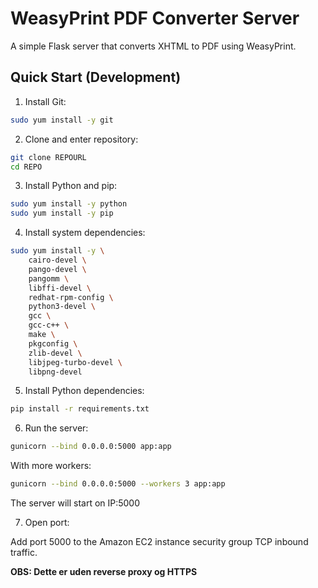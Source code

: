 # WeasyPrint PDF Converter Server

A simple Flask server that converts XHTML to PDF using WeasyPrint.

## Quick Start (Development)

1. Install Git:

```bash
sudo yum install -y git
```

2. Clone and enter repository:

```bash
git clone REPOURL
cd REPO
```

3. Install Python and pip:

```bash
sudo yum install -y python
sudo yum install -y pip
```

4. Install system dependencies:

```bash
sudo yum install -y \
    cairo-devel \
    pango-devel \
    pangomm \
    libffi-devel \
    redhat-rpm-config \
    python3-devel \
    gcc \
    gcc-c++ \
    make \
    pkgconfig \
    zlib-devel \
    libjpeg-turbo-devel \
    libpng-devel
```

5. Install Python dependencies:

```bash
pip install -r requirements.txt
```

6. Run the server:

```bash
gunicorn --bind 0.0.0.0:5000 app:app
```

With more workers:

```bash
gunicorn --bind 0.0.0.0:5000 --workers 3 app:app
```

The server will start on IP:5000

7. Open port:

Add port 5000 to the Amazon EC2 instance security group TCP inbound traffic.

**OBS: Dette er uden reverse proxy og HTTPS**
